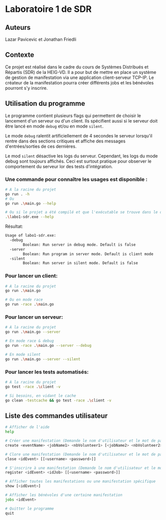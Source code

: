 # Laboratoire 1 de SDR

## Auteurs

Lazar Pavicevic et Jonathan Friedli

## Contexte

Ce projet est réalisé dans le cadre du cours de Systèmes Distribués et Répartis (SDR) de la HEIG-VD. Il a pour but de mettre en place un système de gestion de manifestation via une application client-serveur TCP-IP. Le créateur de la manifestation pourra créer différents jobs et les bénévoles pourront s'y inscrire.

## Utilisation du programme

Le programme contient plusieurs flags qui permettent de choisir le lancement d'un serveur ou d'un client. Ils spécifient aussi si le serveur doit être lancé en mode `debug` et/ou en mode `silent`.

Le mode `debug` ralentit artificiellement de 4 secondes le serveur lorsqu'il rentre dans des sections critiques et affiche des messages d'entrées/sorties de ces dernières.

Le mod `silent` désactive les logs du serveur. Cependant, les logs du mode debug sont toujours affichés. Ceci est surtout pratique pour observer le comportement du serveur lor des tests d'intégration.

### Une commande pour connaître les usages est disponible :

```bash
# A la racine du projet
go run . -h
# Ou
go run .\main.go --help

# Ou si le projet a été compilé et que l'exécutable se trouve dans le dossier courant
.\labo1-sdr.exe --help
```

Résultat:

```bash
Usage of labo1-sdr.exe:
  -debug
        Boolean: Run server in debug mode. Default is false
  -server
        Boolean: Run program in server mode. Default is client mode
  -silent
        Boolean: Run server in silent mode. Default is false
```

### Pour lancer un client:

```bash
# A la racine du projet
go run .\main.go

# Ou en mode race
go run -race .\main.go
```

### Pour lancer un serveur:

```bash
# A la racine du projet
go run .\main.go --server

# En mode race & debug
go run -race .\main.go --server --debug

# En mode silent
go run .\main.go --server --silent
```

### Pour lancer les tests automatisés:

```bash
# A la racine du projet
go test -race .\client -v

# Si besoins, en vidant le cache
go clean -testcache && go test -race .\client -v
```

## Liste des commandes utilisateur

```bash
# Afficher de l'aide
help

# Créer une manifestation (Demande le nom d'utilisateur et le mot de passe de l'utilisateur)
create <eventName> <jobName1> <nbVolunteer1> [<jobName2> <nbVolunteer2>...] [[<username> <password>]]

# Clore une manifestation (Demande le nom d'utilisateur et le mot de passe de l'utilisateur)
close <idEvent> [[<username> <password>]]

# S'inscrire à une manifestation (Demande le nom d'utilisateur et le mot de passe de l'utilisateur)
register <idEvent> <idJob> [[<username> <password>]]

# Afficher toutes les manifestations ou une manifestation spécifique
show [<idEvent>]

# Afficher les bénévoles d'une certaine manifestation
jobs <idEvent>

# Quitter le programme
quit
```
